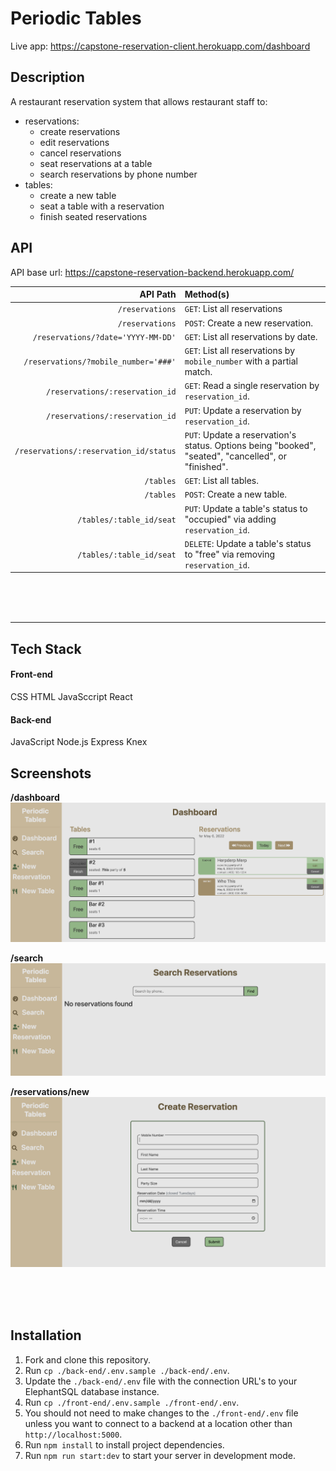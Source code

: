 # Periodic Tables

Live app: https://capstone-reservation-client.herokuapp.com/dashboard

## Description

A restaurant reservation system that allows restaurant staff to:
- reservations:
	- create reservations
	- edit reservations
	- cancel reservations
	- seat reservations at a table
	- search reservations by phone number
- tables:
	- create a new table
	- seat a table with a reservation
	- finish seated reservations


## API 

API base url: https://capstone-reservation-backend.herokuapp.com/

| **API Path** | **Method(s)**|
|-------:|:--------|
| `/reservations`	|`GET`: List all reservations|
| `/reservations`	|`POST`: Create a new reservation.|
| `/reservations/?date='YYYY-MM-DD'`	|`GET`: List all reservations by date.|
| `/reservations/?mobile_number='###'`	|`GET`: List all reservations by ```mobile_number``` with a partial match.|
| `/reservations/:reservation_id`	|`GET`: Read a single reservation by ```reservation_id```.|
| `/reservations/:reservation_id`	|`PUT`: Update a reservation by ```reservation_id```.|
| `/reservations/:reservation_id/status`	|`PUT`: Update a reservation's status. Options being "booked", "seated", "cancelled", or "finished".|
| `/tables`	|`GET`: List all tables.|
| `/tables`	|`POST`: Create a new table.|
| `/tables/:table_id/seat`	|`PUT`: Update a table's status to "occupied" via adding ```reservation_id```.|
| `/tables/:table_id/seat`	|`DELETE`: Update a table's status to "free" via removing ```reservation_id```.|

<br>
<br>
<br>
<hr>

## Tech Stack

#### Front-end

CSS
HTML
JavaSccript
React

#### Back-end

JavaScript
Node.js
Express
Knex


## Screenshots

__/dashboard__
![dashboard](./screenshots/dashboard.png)
<br>

__/search__
![search](./screenshots/search.png)
<br>

__/reservations/new__
![create-reservation](./screenshots/create-reservation.png)
<br>


<br>
<br>
<br>

## Installation

1. Fork and clone this repository.
1. Run `cp ./back-end/.env.sample ./back-end/.env`.
1. Update the `./back-end/.env` file with the connection URL's to your ElephantSQL database instance.
1. Run `cp ./front-end/.env.sample ./front-end/.env`.
1. You should not need to make changes to the `./front-end/.env` file unless you want to connect to a backend at a location other than `http://localhost:5000`.
1. Run `npm install` to install project dependencies.
1. Run `npm run start:dev` to start your server in development mode.

